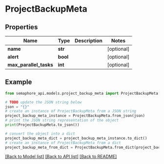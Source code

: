 # ProjectBackupMeta


## Properties

Name | Type | Description | Notes
------------ | ------------- | ------------- | -------------
**name** | **str** |  | [optional] 
**alert** | **bool** |  | [optional] 
**max_parallel_tasks** | **int** |  | [optional] 

## Example

```python
from semaphore_api.models.project_backup_meta import ProjectBackupMeta

# TODO update the JSON string below
json = "{}"
# create an instance of ProjectBackupMeta from a JSON string
project_backup_meta_instance = ProjectBackupMeta.from_json(json)
# print the JSON string representation of the object
print(ProjectBackupMeta.to_json())

# convert the object into a dict
project_backup_meta_dict = project_backup_meta_instance.to_dict()
# create an instance of ProjectBackupMeta from a dict
project_backup_meta_from_dict = ProjectBackupMeta.from_dict(project_backup_meta_dict)
```
[[Back to Model list]](../README.md#documentation-for-models) [[Back to API list]](../README.md#documentation-for-api-endpoints) [[Back to README]](../README.md)



